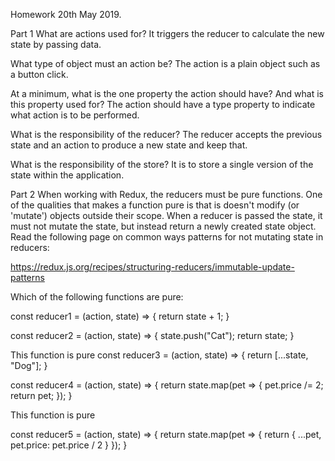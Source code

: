 Homework 20th May 2019.

Part 1
What are actions used for?
It triggers the reducer to calculate the new state by passing data.

What type of object must an action be?
The action is a plain object such as a button click.

At a minimum, what is the one property the action should have? And what is this property used for?
The action should have a type property to indicate what action is to be performed.

What is the responsibility of the reducer?
The reducer accepts the previous state and an action to produce a new state and keep that.

What is the responsibility of the store?
It is to store a single version of the state within the application.

Part 2
When working with Redux, the reducers must be pure functions. One of the qualities that makes a function pure is that is doesn't modify (or 'mutate') objects outside their scope. When a reducer is passed the state, it must not mutate the state, but instead return a newly created state object. Read the following page on common ways patterns for not mutating state in reducers:

https://redux.js.org/recipes/structuring-reducers/immutable-update-patterns

Which of the following functions are pure:

const reducer1 = (action, state) => {
return state + 1;
}

const reducer2 = (action, state) => {
state.push("Cat");
return state;
}

This function is pure
const reducer3 = (action, state) => {
return [...state, "Dog"];
}

const reducer4 = (action, state) => {
return state.map(pet => {
pet.price /= 2;
return pet;
});
}

This function is pure

const reducer5 = (action, state) => {
return state.map(pet => {
return { ...pet, pet.price: pet.price / 2 }
});
}
